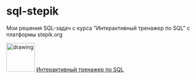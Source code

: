 # sql-stepik

Мои решения SQL-задач с курса "Интерактивный тренажер по SQL" с платформы stepik.org

<img src="https://stepik.org/static/frontend/stepic_logo_share.jpg" alt="drawing" width="75"/> [Интерактивный тренажер по SQL](https://stepik.org/course/63054/info "Интерактивный тренажер по SQL")